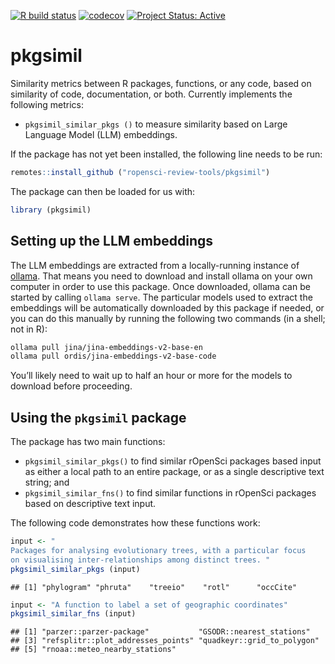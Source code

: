<!-- badges: start -->

[![R build
status](https://github.com/ropensci-review-tools/pkgsimil/workflows/R-CMD-check/badge.svg)](https://github.com/ropensci-review-tools/pkgsimil/actions?query=workflow%3AR-CMD-check)
[![codecov](https://codecov.io/gh/ropensci-review-tools/pkgsimil/branch/main/graph/badge.svg)](https://app.codecov.io/gh/ropensci-review-tools/pkgsimil)
[![Project Status:
Active](https://www.repostatus.org/badges/latest/active.svg)](https://www.repostatus.org/#active)
<!-- badges: end -->

# pkgsimil

Similarity metrics between R packages, functions, or any code, based on
similarity of code, documentation, or both. Currently implements the
following metrics:

- `pkgsimil_similar_pkgs ()` to measure similarity based on Large
  Language Model (LLM) embeddings.

If the package has not yet been installed, the following line needs to
be run:

``` r
remotes::install_github ("ropensci-review-tools/pkgsimil")
```

The package can then be loaded for us with:

``` r
library (pkgsimil)
```

## Setting up the LLM embeddings

The LLM embeddings are extracted from a locally-running instance of
[ollama](https://ollama.com). That means you need to download and
install ollama on your own computer in order to use this package. Once
downloaded, ollama can be started by calling `ollama serve`. The
particular models used to extract the embeddings will be automatically
downloaded by this package if needed, or you can do this manually by
running the following two commands (in a shell; not in R):

``` bash
ollama pull jina/jina-embeddings-v2-base-en
ollama pull ordis/jina-embeddings-v2-base-code
```

You’ll likely need to wait up to half an hour or more for the models to
download before proceeding.

## Using the `pkgsimil` package

The package has two main functions:

- `pkgsimil_similar_pkgs()` to find similar rOpenSci packages based
  input as either a local path to an entire package, or as a single
  descriptive text string; and
- `pkgsimil_similar_fns()` to find similar functions in rOpenSci
  packages based on descriptive text input.

The following code demonstrates how these functions work:

``` r
input <- "
Packages for analysing evolutionary trees, with a particular focus
on visualising inter-relationships among distinct trees. "
pkgsimil_similar_pkgs (input)
```

    ## [1] "phylogram" "phruta"    "treeio"    "rotl"      "occCite"

``` r
input <- "A function to label a set of geographic coordinates"
pkgsimil_similar_fns (input)
```

    ## [1] "parzer::parzer-package"           "GSODR::nearest_stations"         
    ## [3] "refsplitr::plot_addresses_points" "quadkeyr::grid_to_polygon"       
    ## [5] "rnoaa::meteo_nearby_stations"
